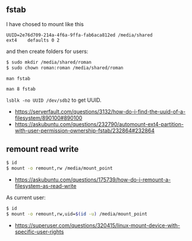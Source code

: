 ## fstab

I have chosed to mount like this

`UUID=2e76d709-214a-4f6a-9ffa-fab6aca812ed /media/shared               ext4    defaults 0 2`

and then create folders for users:

```bash
$ sudo mkdir /media/shared/roman
$ sudo chown roman:roman /media/shared/roman
```

`man fstab`

`man 8 fstab`

`lsblk -no UUID /dev/sdb2` to get UUID.

- https://serverfault.com/questions/3132/how-do-i-find-the-uuid-of-a-filesystem/890100#890100
- https://askubuntu.com/questions/232790/automount-ext4-partition-with-user-permission-ownership-fstab/232864#232864

## remount read write

```bash
$ id
$ mount -o remount,rw /media/mount_point
```

- https://askubuntu.com/questions/175739/how-do-i-remount-a-filesystem-as-read-write

As current user:

```bash
$ id
$ mount -o remount,rw,uid=$(id -u) /media/mount_point
```

- https://superuser.com/questions/320415/linux-mount-device-with-specific-user-rights

